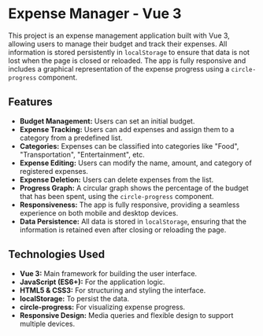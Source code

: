 # Expense Manager - Vue 3

This project is an expense management application built with Vue 3, allowing users to manage their budget and track their expenses. All information is stored persistently in `localStorage` to ensure that data is not lost when the page is closed or reloaded. The app is fully responsive and includes a graphical representation of the expense progress using a `circle-progress` component.

## Features

- **Budget Management:** Users can set an initial budget.
- **Expense Tracking:** Users can add expenses and assign them to a category from a predefined list.
- **Categories:** Expenses can be classified into categories like "Food", "Transportation", "Entertainment", etc.
- **Expense Editing:** Users can modify the name, amount, and category of registered expenses.
- **Expense Deletion:** Users can delete expenses from the list.
- **Progress Graph:** A circular graph shows the percentage of the budget that has been spent, using the `circle-progress` component.
- **Responsiveness:** The app is fully responsive, providing a seamless experience on both mobile and desktop devices.
- **Data Persistence:** All data is stored in `localStorage`, ensuring that the information is retained even after closing or reloading the page.

## Technologies Used

- **Vue 3:** Main framework for building the user interface.
- **JavaScript (ES6+):** For the application logic.
- **HTML5 & CSS3:** For structuring and styling the interface.
- **localStorage:** To persist the data.
- **circle-progress:** For visualizing expense progress.
- **Responsive Design:** Media queries and flexible design to support multiple devices.
